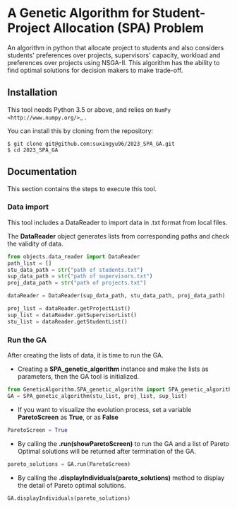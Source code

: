 # A Genetic Algorithm for Student-Project Allocation (SPA) Problem
An algorithm in python that allocate project to students and also considers students' preferences over projects, supervisors' capacity, workload and preferences 
over projects using NSGA-II. This algorithm has the ability to find optimal solutions for decision makers to make trade-off.

## Installation
This tool needs Python 3.5 or above, and relies on `NumPy
<http://www.numpy.org/>`_ .

You can install this by cloning from the repository:
```git 
$ git clone git@github.com:suxingyu96/2023_SPA_GA.git
$ cd 2023_SPA_GA
```
## Documentation 
This section contains the steps to execute this tool.

### Data import
This tool includes a DataReader to import data in .txt format from local files. 

The **DataReader** object generates lists from corresponding paths and check the validity of data.
```python
from objects.data_reader import DataReader
path_list = []
stu_data_path = str("path of students.txt")
sup_data_path = str("path of supervisors.txt")
proj_data_path = str("path of projects.txt")

dataReader = DataReader(sup_data_path, stu_data_path, proj_data_path)

proj_list = dataReader.getProjectList()
sup_list = dataReader.getSupervisorList()
stu_list = dataReader.getStudentList()
```

### Run the GA
After creating the lists of data, it is time to run the GA. 

- Creating a **SPA_genetic_algorithm** instance and make the lists as parameters, then the GA tool is initialized.
```python
from GeneticAlgorithm.SPA_genetic_algorithm import SPA_genetic_algorithm
GA = SPA_genetic_algorithm(stu_list, proj_list, sup_list)
```
- If you want to visualize the evolution process, set a variable **ParetoScreen** as **True**, or as **False** 
```python
ParetoScreen = True
```
- By calling the **.run(showParetoScreen)** to run the GA and a list of Pareto Optimal solutions will be returned after 
termination of the GA.
```python
pareto_solutions = GA.run(ParetoScreen)
```
- By calling the **.displayIndividuals(pareto_solutions)** method to display the detail of Pareto optimal solutions.
```python
GA.displayIndividuals(pareto_solutions)
```
